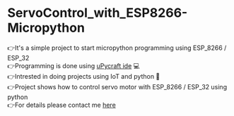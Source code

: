 # ServoControl_with_ESP8266-Micropython
👉It's a simple project to start micropython programming using ESP_8266 / ESP_32 \
👉Programming is done using [uPycraft ide](uPyCraft_V1.1.exe) 💻\
👉Intrested in doing projects using IoT and python 🧔\
👉Project shows how to control servo motor with ESP_8266 / ESP_32 using python\
👉For details please contact me [here](www.chalamvijay@post.com)

